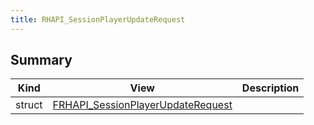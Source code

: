 ```yaml
---
title: RHAPI_SessionPlayerUpdateRequest
---
```


## Summary
| Kind | View | Description |
|------|------|-------------|
|struct|[FRHAPI_SessionPlayerUpdateRequest](/unreal-plugins/all/structfrhapi__sessionplayerupdaterequest/#structFRHAPI__SessionPlayerUpdateRequest)||
